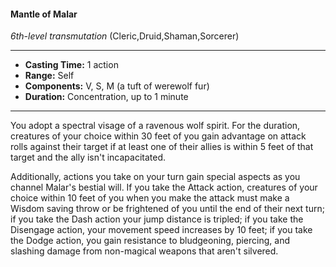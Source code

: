 #### Mantle of Malar
*6th-level transmutation* (Cleric,Druid,Shaman,Sorcerer)
___
- **Casting Time:** 1 action
- **Range:** Self
- **Components:** V, S, M (a tuft of werewolf fur)
- **Duration:** Concentration, up to 1 minute
---
You adopt a spectral visage of a ravenous wolf spirit. For the duration, creatures of your choice within 30 feet of you gain advantage on attack rolls against their target if at least one of their allies is within 5 feet of that target and the ally isn't incapacitated.

Additionally, actions you take on your turn gain special aspects as you channel Malar's bestial will. If you take the Attack action, creatures of your choice within 10 feet of you when you make the attack must make a Wisdom saving throw or be frightened of you until the end of their next turn; if you take the Dash action your jump distance is tripled; if you take the Disengage action, your movement speed increases by 10 feet; if you take the Dodge action, you gain resistance to bludgeoning, piercing, and slashing damage from non-magical weapons that aren't silvered.